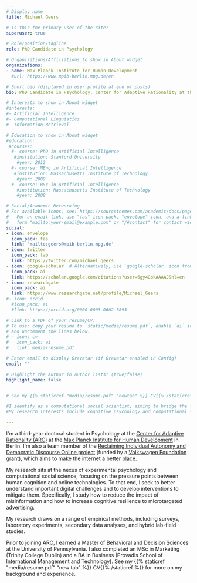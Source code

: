 ```yaml
---
# Display name
title: Michael Geers

# Is this the primary user of the site?
superuser: true

# Role/position/tagline
role: PhD Candidate in Psychology

# Organizations/Affiliations to show in About widget
organizations:
- name: Max Planck Institute for Human Development
  #url: https://www.mpib-berlin.mpg.de/en

# Short bio (displayed in user profile at end of posts)
bio: PhD Candidate in Psychology, Center for Adaptive Rationality at the Max Planck Institute for Human Development

# Interests to show in About widget
#interests:
#- Artificial Intelligence
#- Computational Linguistics
#- Information Retrieval

# Education to show in About widget
#education:
 #courses:
  #- course: PhD in Artificial Intelligence
   #institution: Stanford University
    #year: 2012
  #- course: MEng in Artificial Intelligence
   #institution: Massachusetts Institute of Technology
    #year: 2009
  #- course: BSc in Artificial Intelligence
    #institution: Massachusetts Institute of Technology
    #year: 2008

# Social/Academic Networking
# For available icons, see: https://sourcethemes.com/academic/docs/page-builder/#icons
#   For an email link, use "fas" icon pack, "envelope" icon, and a link in the
#   form "mailto:your-email@example.com" or "/#contact" for contact widget.
social:
- icon: envelope
  icon_pack: fas
  link: 'mailto:geers@mpib-berlin.mpg.de'
- icon: twitter
  icon_pack: fab
  link: https://twitter.com/michael_geers_
- icon: google-scholar  # Alternatively, use `google-scholar` icon from `ai` icon pack
  icon_pack: ai
  link: https://scholar.google.com/citations?user=6gy4GbkAAAAJ&hl=en
- icon: researchgate
  icon_pack: ai
  link: https://www.researchgate.net/profile/Michael_Geers
#- icon: orcid
  #icon_pack: ai
  #link: https://orcid.org/0000-0003-0602-5893

# Link to a PDF of your resume/CV.
# To use: copy your resume to `static/media/resume.pdf`, enable `ai` icons in `params.toml`, 
# and uncomment the lines below.
# - icon: cv
#   icon_pack: ai
#   link: media/resume.pdf

# Enter email to display Gravatar (if Gravatar enabled in Config)
email: ""

# Highlight the author in author lists? (true/false)
highlight_name: false


# See my {{% staticref "media/resume.pdf" "newtab" %}} CV{{% /staticref %}} for more on my background and experience.

#I identify as a computational social scientist, aiming to bridge the fields of cognitive psychology and data science.
#My research interests include cognitive psychology and computational social science.

---
```


I'm a third-year doctoral student in Psychology at the [Center for Adaptive Rationality (ARC)](https://www.mpib-berlin.mpg.de/research/research-centers/adaptive-rationality) at the [Max Planck Institute for Human Development](https://www.mpib-berlin.mpg.de/en) in Berlin. I'm also a team member of the [Reclaiming Individual Autonomy and Democratic Discourse Online project](https://www.notion.so/reclaimingautonomyonline/Reclaiming-individual-autonomy-and-democratic-discourse-online-bed7c964bc8740898d68b9a4f7c71ee3) (funded by a [Volkswagen Foundation grant](http://portal.volkswagenstiftung.de/search/projectDetails.do?ref=98515)), which aims to make the internet a better place.

My research sits at the nexus of experimental psychology and computational social science, focusing on the pressure points between human cognition and online technologies. To that end, I seek to better understand important digital challenges and to develop interventions to mitigate them. Specifically, I study how to reduce the impact of misinformation and how to increase cognitive resilience to microtargeted advertising.

My research draws on a range of empirical methods, including surveys, laboratory experiments, secondary data analyses, and hybrid lab-field studies.

Prior to joining ARC, I earned a Master of Behavioral and Decision Sciences at the University of Pennsylvania. I also completed an MSc in Marketing (Trinity College Dublin) and a BA in Business (Provadis School of International Management and Technology). See my {{% staticref "media/resume.pdf" "new tab" %}} CV{{% /staticref %}} for more on my background and experience.
